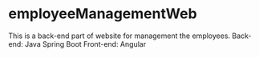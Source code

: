 # employeeManagementWeb
This is a back-end part of website for management the employees. 
Back-end: Java Spring Boot
Front-end: Angular
